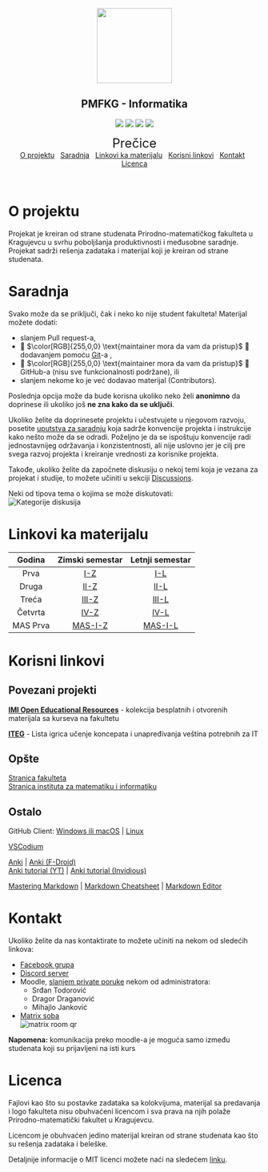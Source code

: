 <p align="center"><a href="https://www.pmf.kg.ac.rs"><img src="https://raw.githubusercontent.com/TodorovicSrdjan/PMFKG/master/Resursi/Slike/pmflogo.gif" width="150"></a></p> 
<h2 align="center"><b>PMFKG - Informatika</b></h2>

<p align="center">
<a href="https://github.com/studnetwork/PMFKG/commits/master" alt="Commit history"><img src="https://img.shields.io/github/last-commit/studnetwork/PMFKG?color=green" ></a>
<a href="https://github.com/studnetwork/PMFKG/issues?q=is%3Aopen" alt="Open issues"><img src="https://img.shields.io/github/issues-raw/studnetwork/PMFKG.svg?color=green"></a>
<a href="https://github.com/studnetwork/PMFKG/" alt="Contributors"><img src="https://img.shields.io/github/contributors/studnetwork/PMFKG?color=green"></a>
<a href="https://opensource.org/licenses/MIT" alt="License: MIT"><img src="https://img.shields.io/github/license/studnetwork/PMFKG"></a>
</p>

<p align="center">
<span style="font-size: 25px">Prečice</span></br>
<a href="#o-projektu" alt="O projektu">O projektu</a>&nbsp;&nbsp;
<a href="#saradnja" alt="Saradnja">Saradnja</a>&nbsp;&nbsp;
<a href="#linkovi-ka-materijalu" alt="Linkovi ka materijalu">Linkovi ka materijalu</a>&nbsp;&nbsp;
<a href="#korisni-linkovi" alt="Korisni linkovi">Korisni linkovi</a>&nbsp;&nbsp;
<a href="#kontakt" alt="Kontakt">Kontakt</a>&nbsp;&nbsp;
<a href="#licenca" alt="Licenca">Licenca</a>
</p>
</br>

# O projektu
Projekat je kreiran od strane studenata Prirodno-matematičkog fakulteta u Kragujevcu u svrhu poboljšanja produktivnosti i međusobne saradnje. 
Projekat sadrži rešenja zadataka i materijal koji je kreiran od strane studenata.

# Saradnja

Svako može da se priključi, čak i neko ko nije student fakulteta! Materijal možete dodati:
* slanjem Pull request-a, 
* 🚩
 $\color[RGB]{255,0,0} \text{maintainer mora da vam da pristup}$
🚩 dodavanjem pomoću [Git](https://sr.wikipedia.org/wiki/Git)-a ,
* 🚩
 $\color[RGB]{255,0,0} \text{maintainer mora da vam da pristup}$
🚩 GitHub-a (nisu sve funkcionalnosti podržane), ili 
* slanjem nekome ko je već dodavao materijal (Contributors).

Poslednja opcija može da bude korisna ukoliko neko želi **anonimno** da doprinese ili ukoliko još **ne zna kako da se uključi**.

Ukoliko želite da doprinesete projektu i učestvujete u njegovom razvoju, posetite [uputstva za saradnju][saradnja] koja sadrže konvencije projekta i instrukcije 
kako nešto može da se odradi. Poželjno je da se ispoštuju konvencije radi jednostavnijeg održavanja i konzistentnosti, ali nije uslovno jer je cilj pre svega 
razvoj projekta i kreiranje vrednosti za korisnike projekta.

Takođe, ukoliko želite da započnete diskusiju o nekoj temi koja je vezana za projekat i studije, to možete učiniti u sekciji [Discussions][discussions].

Neki od tipova tema o kojima se može diskutovati:  
![Kategorije diskusija][categories]

# Linkovi ka materijalu

Godina  | Zimski semestar        | Letnji semestar
:------:|:----------------------:|:------------------------------:
Prva    | [I-Z][prva-zimski]    | [I-L][prva-letnji]
Druga   | [II-Z][druga-zimski]   | [II-L][druga-letnji]  
Treća   | [III-Z][treca-zimski]   | [III-L][treca-letnji] 
Četvrta | [IV-Z][cetvrta-zimski] | [IV-L][cetvrta-letnji] 
MAS Prva | [MAS-I-Z][mas-prva-zimski] | [MAS-I-L][mas-prva-letnji]


# Korisni linkovi

## Povezani projekti

[**IMI Open Educational Resources**][imioer] - kolekcija besplatnih i otvorenih materijala sa kurseva na fakultetu

[**ITEG**][iteg] - Lista igrica učenje koncepata i unapređivanja veština potrebnih za IT

## Opšte

[Stranica fakulteta][stranica fakulteta]  
[Stranica instituta za matematiku i informatiku][imi stranica]  

## Ostalo

GitHub Client: [Windows ili macOS][gh client official] | [Linux][gh client linux]

[VSCodium][vscodium]

[Anki][anki] | [Anki (F-Droid)][anki fdroid]  
[Anki tutorial (YT)][anki tut yt] | [Anki tutorial (Invidious)][anki tut invidious]

[Mastering Markdown][mastering markdown] | [Markdown Cheatsheet][markdown cheatsheet] | [Markdown Editor][markdown editor]

# Kontakt
Ukoliko želite da nas kontaktirate to možete učiniti na nekom od sledećih linkova:
* [Facebook grupa][fb]
* [Discord server][discord]
* Moodle, [slanjem private poruke][moodle chat] nekom od administratora:
	* Srđan Todorović  
	* Dragor Draganović  
    * Mihajlo Janković  
* [Matrix soba][matrix room link]<br>![matrix room qr]

  

**Napomena:** komunikacija preko moodle-a je moguća samo između studenata koji su prijavljeni na isti kurs

# Licenca
Fajlovi kao što su postavke zadataka sa kolokvijuma, materijal sa predavanja i logo fakulteta nisu obuhvaćeni licencom i sva prava na njih polaže Prirodno-matematički fakultet u Kragujevcu.

Licencom je obuhvaćen jedino materijal kreiran od strane studenata kao što su rešenja zadataka i beleške.

Detaljnije informacije o MIT licenci možete naći na sledećem [linku][licenca].



[//]: # (---------------------------------------------------------)

[//]: # (-------------U ovom delu se nalaze reference-------------)

[//]: # (---------------------------------------------------------)



[//]: # (README reference)

[pmf logo]: ./Resursi/Slike/pmflogo.gif


[//]: # (Materijal reference)

[prva-zimski]: ./I%20godina/Zimski%20semestar/Vodi%C4%8D_semestar.md#vodi%C4%8D
[prva-letnji]: ./I%20godina/Letnji%20semestar/Vodi%C4%8D_semestar.md#vodi%C4%8D

[druga-zimski]: ./II%20godina/Zimski%20semestar/Vodi%C4%8D_semestar.md#vodi%C4%8D
[druga-letnji]: ./II%20godina/Letnji%20semestar/Vodi%C4%8D_semestar.md#vodi%C4%8D

[treca-zimski]: ./III%20godina/Zimski%20semestar/Vodi%C4%8D_semestar.md#vodi%C4%8D
[treca-letnji]: ./III%20godina/Letnji%20semestar/Vodi%C4%8D_semestar.md#vodi%C4%8D

[cetvrta-zimski]: ./IV%20godina/Zimski%20semestar/Vodi%C4%8D_semestar.md#vodi%C4%8D
[cetvrta-letnji]: ./IV%20godina/Letnji%20semestar/Vodi%C4%8D_semestar.md#vodi%C4%8D

[mas-prva-zimski]: ./MAS%20I%20godina/Zimski%20semestar/Vodi%C4%8D_semestar.md#vodi%C4%8D
[mas-prva-letnji]: ./MAS%20I%20godina/Letnji%20semestar/Vodi%C4%8D_semestar.md#vodi%C4%8D

[//]: # (Korisni likovi reference)

[imioer]: https://github.com/imioer
[iteg]: https://github.com/studnetwork/ITEG/blob/master/README.sr.md
[imi stranica]: https://imi.pmf.kg.ac.rs/
[stranica fakulteta]: https://www.pmf.kg.ac.rs/
[gh client official]: https://desktop.github.com/ 
[gh client linux]: https://github.com/shiftkey/desktop
[vscodium]: https://github.com/VSCodium/vscodium
[anki]: https://apps.ankiweb.net/
[anki fdroid]: https://f-droid.org/en/packages/com.ichi2.anki/
[anki tut yt]: https://www.youtube.com/watch?v=WmPx333n5UQ
[anki tut invidious]: https://invidious.kavin.rocks/watch?v=WmPx333n5UQ
[mastering markdown]: https://guides.github.com/features/mastering-markdown/
[markdown cheatsheet]: https://github.com/adam-p/markdown-here/wiki/Markdown-Cheatsheet
[markdown editor]: https://github.com/retext-project/retext

[//]: # (Kontakt reference)

[fb]: https://www.facebook.com/groups/988381171505906
[discord]: https://discord.gg/by9wC55xJ7
[moodle chat]: https://imi.pmf.kg.ac.rs/moodle/message/index.php?contactsfirst=1
[matrix room qr]: ./Resursi/Slike/matrix-room-qr.png
[matrix room link]: https://matrix.to/#/#cekaonica:kde.org



[//]: # (Saradnja reference)

[saradnja]: ./Saradnja/README.md#opis

[discussions]: https://github.com/studnetwork/PMFKG/discussions

[categories]: ./Resursi/Slike/categories.png


[//]: # (Licenca reference)

[licenca]: https://opensource.org/licenses/MIT
